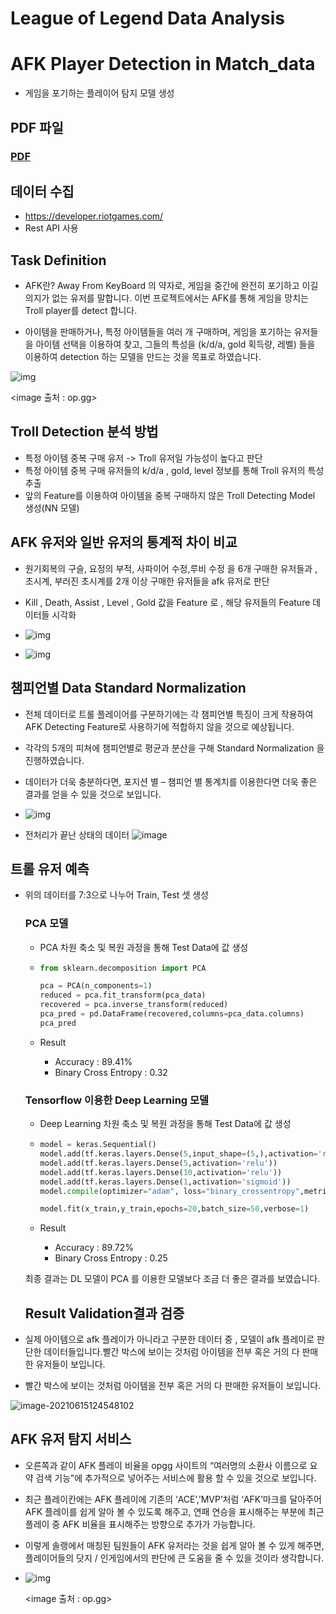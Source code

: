 # League of Legend Data Analysis

# AFK Player Detection in Match_data
- 게임을 포기하는 플레이어 탐지 모델 생성



## PDF 파일 

### [PDF](troll_player_detection.pdf)

## 데이터 수집

- https://developer.riotgames.com/
- Rest API 사용



## Task Definition

- AFK란? Away From KeyBoard 의 약자로, 게임을 중간에 완전히 포기하고 이길 의지가 없는 유저를 말합니다. 이번 프로젝트에서는 AFK를 통해 게임을 망치는 Troll player를 detect 합니다.

- 아이템을 판매하거나, 특정 아이템들을 여러 개 구매하며, 게임을 포기하는 유저들을 아이템 선택을 이용하여 찾고, 그들의 특성을 (k/d/a, gold 획득량, 레벨) 들을 이용하여 detection 하는 모델을 만드는 것을 목표로 하였습니다.

  

![img](https://lh5.googleusercontent.com/y3iK0V5iV4U-ZxxghwPnDCm_MGSlH2XG0sueLDaEEF2VN5zS0bo0nbmhNwxU8xOCUDRn67bVZUqrw441GVcXp4isJ8xSbSbLQFKM-OvZXuYr0OVWaAsPIycFLlR1qPU_3y5aAHQrLAzIDYiOiQ)

<image 출처 : op.gg>



## Troll Detection 분석 방법

- 특정 아이템 중복 구매 유저 -> Troll 유저일 가능성이 높다고 판단
- 특정 아이템 중복 구매 유저들의 k/d/a , gold, level 정보를 통해 Troll 유저의 특성 추출
- 앞의 Feature를 이용하여 아이템을 중복 구매하지 않은 Troll Detecting Model 생성(NN 모델)



## **AFK 유저와** 일반 유저의 통계적 차이 비교

- 원기회복의 구슬, 요정의 부적, 사파이어 수정,루비 수정 을 6개 구매한 유저들과 , 초시계, 부러진 초시계를 2개 이상 구매한 유저들을 afk 유저로 판단
- Kill , Death, Assist , Level , Gold 값을 Feature 로 , 해당 유저들의 Feature 데이터들 시각화
- ![img](https://lh3.googleusercontent.com/ykjxsjOK8Dvp07kW7YpQY4m5wNlit3G_PqAc9Tvrx89Dsh2O4V1NzPvWP1su_9DtiiYlxcHV2zF8M3E4wNPFBm4At5VoohGPMcaQAIeZCSgN5wJlnptWZuDci05C_bS4Cbuerw8Ol5TsI0U6wA)

- ![img](https://lh5.googleusercontent.com/RwqIJy_MlqnQ6JTMWpOeV7hEypR6GUhU2ygzE9dLdXK7rXTs7atUDpZm01EIAgCNO0TfPJ0SohICsTyTyRuhqlTMlsNwFbb_cOuOPn2XrtSPkiub8lKhF0oiyXrytMoBrAqU44zAnJf7Ga070w)



## 챔피언별 Data Standard Normalization

- 전체 데이터로 트롤 플레이어를 구분하기에는 각 챔피언별 특징이 크게 작용하여 AFK Detecting Feature로 사용하기에 적합하지 않을 것으로 예상됩니다.
- 각각의 5개의 피쳐에 챔피언별로 평균과 분산을 구해 Standard Normalization 을 진행하였습니다.
- 데이터가 더욱 충분하다면, 포지션 별 – 챔피언 별 통계치를 이용한다면 더욱 좋은 결과를 얻을 수 있을 것으로 보입니다.
- ![img](https://lh5.googleusercontent.com/TDL2fSAiNBL4C6kTiBf5MtY9XIZrGF2N30kjR3q7DoMHlaQzmw55pYnsmB2LAnTvHAlTk7UJlMoM7oNb4JbFUobTtYga2D_KwdyHwQeU3xQsmM2Xms1jEPMAxykUtB2rJq-Ea51CvMjWU_FI-w)



- 전처리가 끝난 상태의 데이터
![image](https://user-images.githubusercontent.com/28820900/138096321-35439e67-8bdf-45bb-9cd1-47a21047a94a.png) 




## 트롤 유저 예측

- 위의 데이터를 7:3으로 나누어 Train, Test 셋 생성

  ### PCA 모델

  - PCA 차원 축소 및 복원 과정을 통해 Test Data에 값 생성

  - ```python
    from sklearn.decomposition import PCA
    
    pca = PCA(n_components=1)
    reduced = pca.fit_transform(pca_data)
    recovered = pca.inverse_transform(reduced)
    pca_pred = pd.DataFrame(recovered,columns=pca_data.columns)
    pca_pred
    ```

  - Result

    - Accuracy : 89.41%
    - Binary Cross Entropy : 0.32

  

  ### Tensorflow 이용한 Deep Learning  모델

  - Deep Learning 차원 축소 및 복원 과정을 통해 Test Data에 값 생성

  - ```python
    model = keras.Sequential()
    model.add(tf.keras.layers.Dense(5,input_shape=(5,),activation='relu'))
    model.add(tf.keras.layers.Dense(5,activation='relu'))
    model.add(tf.keras.layers.Dense(10,activation='relu'))
    model.add(tf.keras.layers.Dense(1,activation='sigmoid'))
    model.compile(optimizer="adam", loss="binary_crossentropy",metrics=['binary_accuracy'])
    
    model.fit(x_train,y_train,epochs=20,batch_size=50,verbose=1)
    ```

  - Result

    - Accuracy : 89.72%
    - Binary Cross Entropy : 0.25

  

  최종 결과는 DL 모델이 PCA 를 이용한 모델보다 조금 더 좋은 결과를 보였습니다.

  

  ## Result Validation결과 검증

- 실제 아이템으로 afk 플레이가 아니라고 구분한 데이터 중 , 모델이 afk 플레이로 판단한 데이터들입니다.빨간 박스에 보이는 것처럼 아이템을 전부 혹은 거의 다 판매한 유저들이 보입니다.

- 빨간 박스에 보이는 것처럼 아이템을 전부 혹은 거의 다 판매한 유저들이 보입니다.

![image-20210615124548102](C:\Users\OPGG\AppData\Roaming\Typora\typora-user-images\image-20210615124548102.png)



## AFK 유저 탐지 서비스

- 오른쪽과 같이 AFK 플레이 비율을 opgg 사이트의 “여러명의 소환사 이름으로 요약 검색 기능”에 추가적으로 넣어주는 서비스에 활용 할 수 있을 것으로 보입니다. 

- 최근 플레이칸에는 AFK 플레이에 기존의 ‘ACE’,’MVP’처럼 ‘AFK’마크를 달아주어 AFK 플레이를 쉽게 알아 볼 수 있도록 해주고, 연패 연승을 표시해주는 부분에 최근 플레이 중 AFK 비율을 표시해주는 방향으로 추가가 가능합니다.

- 이렇게 솔랭에서 매칭된 팀원들이 AFK 유저라는 것을 쉽게 알아 볼 수 있게 해주면, 플레이어들의 닷지 / 인게임에서의 판단에 큰 도움을 줄 수 있을 것이라 생각합니다.

- ![img](https://lh6.googleusercontent.com/EM_BaDr61ItRGgcvPYQfxRp0HQzc94mqJzPEmirhwij6yND5aey1ct2R7G4ARiOXmM7vmMHT1bj7wrX9yCs7IEHr6lHthdZqL8r8yTwAltxjfyxfj8Oy8pg2mJTq8SETKkF9yg22fK3KgJrFTA)

  <image 출처 : op.gg>
